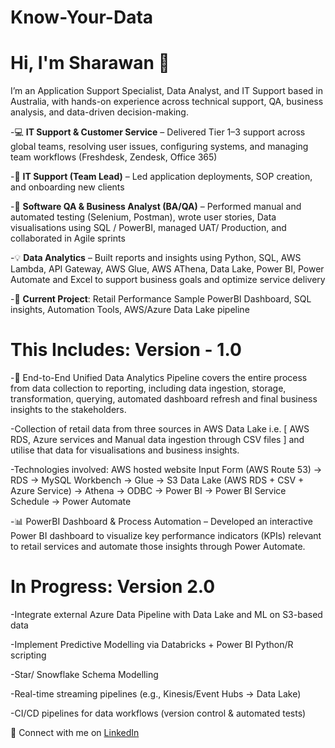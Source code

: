# Know-Your-Data


# Hi, I'm Sharawan 👋

I’m an Application Support Specialist, Data Analyst, and IT Support based in Australia, with hands-on experience across technical support, QA, business analysis, and data-driven decision-making.

-💻 **IT Support & Customer Service** – Delivered Tier 1–3 support across global teams, resolving user issues, configuring systems, and managing team workflows (Freshdesk, Zendesk, Office 365)

-🧩 **IT Support (Team Lead)** – Led application deployments, SOP creation, and onboarding new clients

-🧪 **Software QA & Business Analyst (BA/QA)** – Performed manual and automated testing (Selenium, Postman), wrote user stories, Data visualisations using SQL / PowerBI, managed UAT/ Production, and collaborated in Agile sprints

-💡 **Data Analytics** – Built reports and insights using Python, SQL, AWS Lambda, API Gateway, AWS Glue, AWS AThena, Data Lake, Power BI, Power Automate and Excel to support business goals and optimize service delivery

-🚀 **Current Project**: Retail Performance Sample PowerBI Dashboard, SQL insights, Automation Tools, AWS/Azure Data Lake pipeline

# This Includes: Version - 1.0

-🧠 End-to-End Unified Data Analytics Pipeline covers the entire process from data collection to reporting, including data ingestion, storage, transformation, querying, automated dashboard refresh and final business insights to the stakeholders.

-Collection of retail data from three sources in AWS Data Lake i.e. [ AWS RDS, Azure services and Manual data ingestion through CSV files ] and utilise that data for visualisations and business insights.

-Technologies involved:
AWS hosted website Input Form (AWS Route 53) → RDS → MySQL Workbench → Glue → S3 Data Lake (AWS RDS + CSV + Azure Service) → Athena → ODBC → Power BI → Power BI Service Schedule → Power Automate

-📊 PowerBI Dashboard & Process Automation – Developed an interactive Power BI dashboard to visualize key performance indicators (KPIs) relevant to retail services and automate those insights through Power Automate.

# In Progress: Version 2.0
-Integrate external Azure Data Pipeline with Data Lake and ML on S3-based data 

-Implement Predictive Modelling via Databricks + Power BI Python/R scripting

-Star/ Snowflake Schema Modelling

-Real-time streaming pipelines (e.g., Kinesis/Event Hubs → Data Lake)

-CI/CD pipelines for data workflows (version control & automated tests)


🔗 Connect with me on [LinkedIn](https://www.linkedin.com/in/sharawan-thapa-6aa108123)
